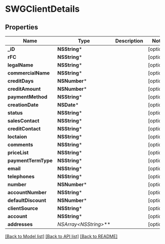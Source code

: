 # SWGClientDetails

## Properties
Name | Type | Description | Notes
------------ | ------------- | ------------- | -------------
**_iD** | **NSString*** |  | [optional] 
**rFC** | **NSString*** |  | [optional] 
**legalName** | **NSString*** |  | [optional] 
**commercialName** | **NSString*** |  | [optional] 
**creditDays** | **NSNumber*** |  | [optional] 
**creditAmount** | **NSNumber*** |  | [optional] 
**paymentMethod** | **NSString*** |  | [optional] 
**creationDate** | **NSDate*** |  | [optional] 
**status** | **NSString*** |  | [optional] 
**salesContact** | **NSString*** |  | [optional] 
**creditContact** | **NSString*** |  | [optional] 
**loctaion** | **NSString*** |  | [optional] 
**comments** | **NSString*** |  | [optional] 
**priceList** | **NSString*** |  | [optional] 
**paymentTermType** | **NSString*** |  | [optional] 
**email** | **NSString*** |  | [optional] 
**telephones** | **NSString*** |  | [optional] 
**number** | **NSNumber*** |  | [optional] 
**accountNumber** | **NSString*** |  | [optional] 
**defaultDiscount** | **NSNumber*** |  | [optional] 
**clientSource** | **NSString*** |  | [optional] 
**account** | **NSString*** |  | [optional] 
**addresses** | **NSArray&lt;NSString*&gt;*** |  | [optional] 

[[Back to Model list]](../README.md#documentation-for-models) [[Back to API list]](../README.md#documentation-for-api-endpoints) [[Back to README]](../README.md)


